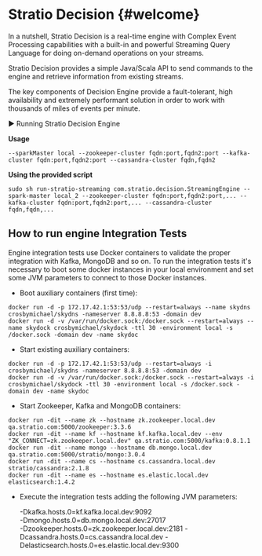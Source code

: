 
Stratio Decision {#welcome}
=======


In a nutshell, Stratio Decision is a real-time engine with Complex Event Processing capabilities with a built-in and powerful Streaming Query Language for doing on-demand operations on your streams.

Stratio Decision provides a simple Java/Scala API to send commands to the engine and retrieve information from existing streams.

The key components of Decision Engine provide a fault-tolerant, high availability and extremely performant solution in order to work with thousands of miles of events per minute.



:arrow_forward: Running Stratio Decision Engine


**Usage**

```
--sparkMaster local --zookeeper-cluster fqdn:port,fqdn2:port --kafka-cluster fqdn:port,fqdn2:port --cassandra-cluster fqdn,fqdn2
```


**Using the provided script**

```
sudo sh run-stratio-streaming com.stratio.decision.StreamingEngine --spark-master local_2 --zookeeper-cluster fqdn:port,fqdn2:port,... --kafka-cluster fqdn:port,fqdn2:port,... --cassandra-cluster fqdn,fqdn,...
```

How to run engine Integration Tests
----------------------------------------------

Engine integration tests use Docker containers to validate the proper integration with Kafka, MongoDB and so on. 
To run the integration tests it's necessary to boot some docker instances in your local environment and set some JVM parameters to connect to those Docker instances.

- Boot auxiliary containers (first time):
```
docker run -d -p 172.17.42.1:53:53/udp --restart=always --name skydns crosbymichael/skydns -nameserver 8.8.8.8:53 -domain dev 
docker run -d -v /var/run/docker.sock:/docker.sock --restart=always --name skydock crosbymichael/skydock -ttl 30 -environment local -s /docker.sock -domain dev -name skydoc
```

- Start existing auxiliary containers:
```
docker run -d -p 172.17.42.1:53:53/udp --restart=always -i crosbymichael/skydns -nameserver 8.8.8.8:53 -domain dev 
docker run -d -v /var/run/docker.sock:/docker.sock --restart=always -i crosbymichael/skydock -ttl 30 -environment local -s /docker.sock -domain dev -name skydoc
```

- Start Zookeeper, Kafka and MongoDB containers:
```
docker run -dit --name zk --hostname zk.zookeeper.local.dev qa.stratio.com:5000/zookeeper:3.3.6
docker run -dit --name kf --hostname kf.kafka.local.dev --env "ZK_CONNECT=zk.zookeeper.local.dev" qa.stratio.com:5000/kafka:0.8.1.1
docker run -dit --name mongo --hostname db.mongo.local.dev qa.stratio.com:5000/stratio/mongo:3.0.4
docker run -dit --name cs --hostname cs.cassandra.local.dev stratio/cassandra:2.1.8
docker run -dit --name es --hostname es.elastic.local.dev elasticsearch:1.4.2
```

- Execute the integration tests adding the following JVM parameters:

    -Dkafka.hosts.0=kf.kafka.local.dev:9092  
    -Dmongo.hosts.0=db.mongo.local.dev:27017  
    -Dzookeeper.hosts.0=zk.zookeeper.local.dev:2181
    -Dcassandra.hosts.0=cs.cassandra.local.dev 
    -Delasticsearch.hosts.0=es.elastic.local.dev:9300







